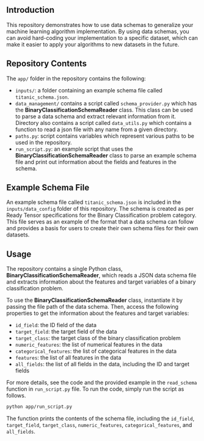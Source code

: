 ## Introduction

This repository demonstrates how to use data schemas to generalize your machine learning algorithm implementation. By using data schemas, you can avoid hard-coding your implementation to a specific dataset, which can make it easier to apply your algorithms to new datasets in the future.

## Repository Contents

The `app/` folder in the repository contains the following:

- `inputs/`: a folder containing an example schema file called `titanic_schema.json`.
- `data_management/` contains a script called `schema_provider.py` which has the **BinaryClassificationSchemaReader** class. This class can be used to parse a data schema and extract relevant information from it. Directory also contains a script called `data_utils.py` which contains a function to read a json file with any name from a given directory.
- `paths.py`: script contains variables which represent various paths to be used in the repository.
- `run_script.py`: an example script that uses the **BinaryClassificationSchemaReader** class to parse an example schema file and print out information about the fields and features in the schema.

## Example Schema File

An example schema file called `titanic_schema.json` is included in the `inputs/data_config` folder of this repository. The schema is created as per Ready Tensor specifications for the Binary Classification problem category. This file serves as an example of the format that a data schema can follow and provides a basis for users to create their own schema files for their own datasets.

## Usage

The repository contains a single Python class, **BinaryClassificationSchemaReader**, which reads a JSON data schema file and extracts information about the features and target variables of a binary classification problem.

To use the **BinaryClassificationSchemaReader** class, instantiate it by passing the file path of the data schema. Then, access the following properties to get the information about the features and target variables:

- `id_field`: the ID field of the data
- `target_field`: the target field of the data
- `target_class`: the target class of the binary classification problem
- `numeric_features`: the list of numerical features in the data
- `categorical_features`: the list of categorical features in the data
- `features`: the list of all features in the data
- `all_fields`: the list of all fields in the data, including the ID and target fields

For more details, see the code and the provided example in the `read_schema` function in `run_script.py` file. To run the code, simply run the script as follows.

```bash
python app/run_script.py

```

The function prints the contents of the schema file, including the `id_field`, `target_field`, `target_class`, `numeric_features`, `categorical_features`, and `all_fields`.
